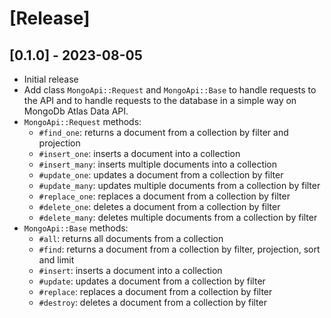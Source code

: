 # [Release]

## [0.1.0] - 2023-08-05

- Initial release
- Add class `MongoApi::Request` and `MongoApi::Base` to handle requests to the API and to handle requests to the database in a simple way on MongoDb Atlas Data API.
- `MongoApi::Request` methods:
  - `#find_one`: returns a document from a collection by filter and projection
  - `#insert_one`: inserts a document into a collection
  - `#insert_many`: inserts multiple documents into a collection
  - `#update_one`: updates a document from a collection by filter
  - `#update_many`: updates multiple documents from a collection by filter
  - `#replace_one`: replaces a document from a collection by filter
  - `#delete_one`: deletes a document from a collection by filter
  - `#delete_many`: deletes multiple documents from a collection by filter
- `MongoApi::Base` methods:
  - `#all`: returns all documents from a collection
  - `#find`: returns a document from a collection by filter, projection, sort and limit
  - `#insert`: inserts a document into a collection
  - `#update`: updates a document from a collection by filter
  - `#replace`: replaces a document from a collection by filter
  - `#destroy`: deletes a document from a collection by filter
